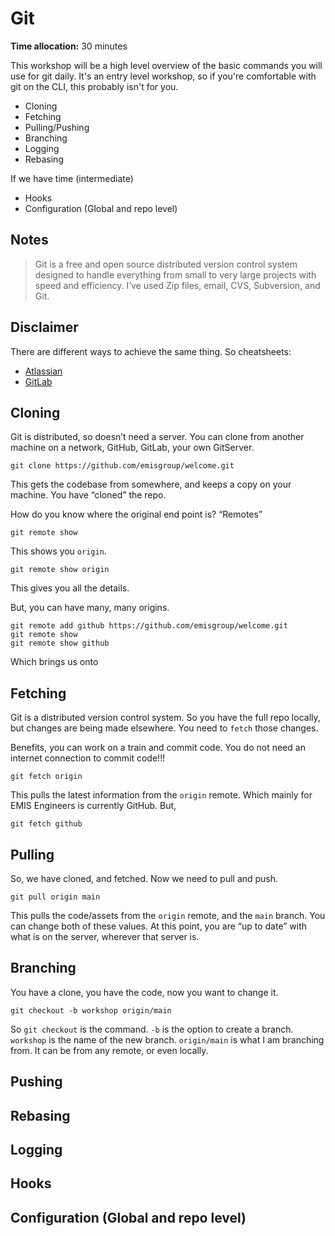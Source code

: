 # Git

**Time allocation:** 30 minutes

This workshop will be a high level overview of the basic commands you will use for git daily. It's an entry level workshop, so if you're comfortable with git on the CLI, this probably isn't for you.

- Cloning
- Fetching
- Pulling/Pushing
- Branching
- Logging
- Rebasing

If we have time (intermediate)

- Hooks
- Configuration (Global and repo level)

## Notes

> Git is a free and open source distributed version control system designed to handle everything from small to very large projects with speed and efficiency.
> I’ve used Zip files, email, CVS, Subversion, and Git.

## Disclaimer

There are different ways to achieve the same thing. So cheatsheets:

- [Atlassian](https://www.atlassian.com/git/tutorials/atlassian-git-cheatsheet)
- [GitLab](https://about.gitlab.com/images/press/git-cheat-sheet.pdf)

## Cloning

Git is distributed, so doesn’t need a server. You can clone from another machine on a network, GitHub, GitLab, your own GitServer.

`git clone https://github.com/emisgroup/welcome.git`

This gets the codebase from somewhere, and keeps a copy on your machine. You have “cloned” the repo.

How do you know where the original end point is? “Remotes”

`git remote show`

This shows you `origin`.

`git remote show origin`

This gives you all the details.

But, you can have many, many origins.

```shell
git remote add github https://github.com/emisgroup/welcome.git
git remote show
git remote show github
```

Which brings us onto

## Fetching

Git is a distributed version control system. So you have the full repo locally, but changes are being made elsewhere. You need to `fetch` those changes.

Benefits, you can work on a train and commit code. You do not need an internet connection to commit code!!!

`git fetch origin`

This pulls the latest information from the `origin` remote. Which mainly for EMIS Engineers is currently GitHub.
But,

`git fetch github`

## Pulling

So, we have cloned, and fetched. Now we need to pull and push.

`git pull origin main`

This pulls the code/assets from the `origin` remote, and the `main` branch. You can change both of these values.
At this point, you are “up to date” with what is on the server, wherever that server is.

## Branching

You have a clone, you have the code, now you want to change it.

`git checkout -b workshop origin/main`

So `git checkout` is the command. `-b` is the option to create a branch. `workshop` is the name of the new branch. `origin/main` is what I am branching from. It can be from any remote, or even locally.

## Pushing

## Rebasing

## Logging

## Hooks

## Configuration (Global and repo level)
